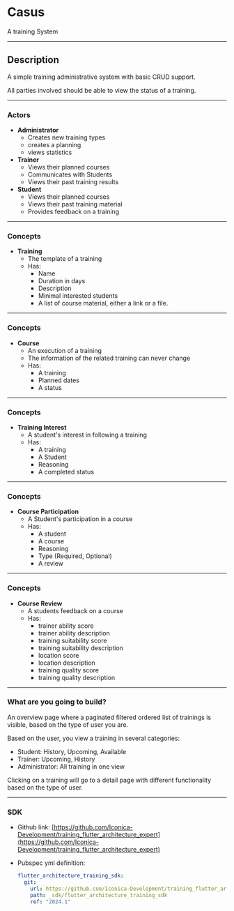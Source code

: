 # Casus 
A training System

---
## Description

A simple training administrative system with basic CRUD support. 

All parties involved should be able to view the status of a training.

---
### Actors

- **Administrator**
  - Creates new training types 
  - creates a planning 
  - views statistics
- **Trainer**
  - Views their planned courses
  - Communicates with Students
  - Views their past training results
- **Student**
  - Views their planned courses
  - Views their past training material
  - Provides feedback on a training

---
### Concepts

- **Training**
  - The template of a training
  - Has:
    -  Name
    -  Duration in days
    -  Description
    -  Minimal interested students
    -  A list of course material, either a link or a file.

---
### Concepts

- **Course**
  - An execution of a training
  - The information of the related training can never change
  - Has:
    - A training
    - Planned dates
    - A status

---
### Concepts

- **Training Interest**
  - A student's interest in following a training
  - Has:
    - A training
    - A Student
    - Reasoning
    - A completed status

---
### Concepts

- **Course Participation**
  - A Student's participation in a course
  - Has:
    - A student
    - A course
    - Reasoning
    - Type (Required, Optional)
    - A review

---
### Concepts

- **Course Review**
  - A students feedback on a course
  - Has:
    - trainer ability score
    - trainer ability description
    - training suitability score
    - training suitability description
    - location score
    - location description
    - training quality score
    - training quality description

---
### What are you going to build?

An overview page where a paginated filtered ordered list of trainings is visible, based on the type of user you are. 

Based on the user, you view a training in several categories:

- Student: History, Upcoming, Available
- Trainer: Upcoming, History
- Administrator: All training in one view

Clicking on a training will go to a detail page with different functionality based on the type of user.
  
---
### SDK

- Github link: [https://github.com/Iconica-Development/training_flutter_architecture_expert](https://github.com/Iconica-Development/training_flutter_architecture_expert)

- Pubspec yml definition:
  ```yml
  flutter_architecture_training_sdk:
    git:
      url: https://github.com/Iconica-Development/training_flutter_architecture_expert.git
      path: _sdk/flutter_architecture_training_sdk
      ref: "2024.1"
  ```
  